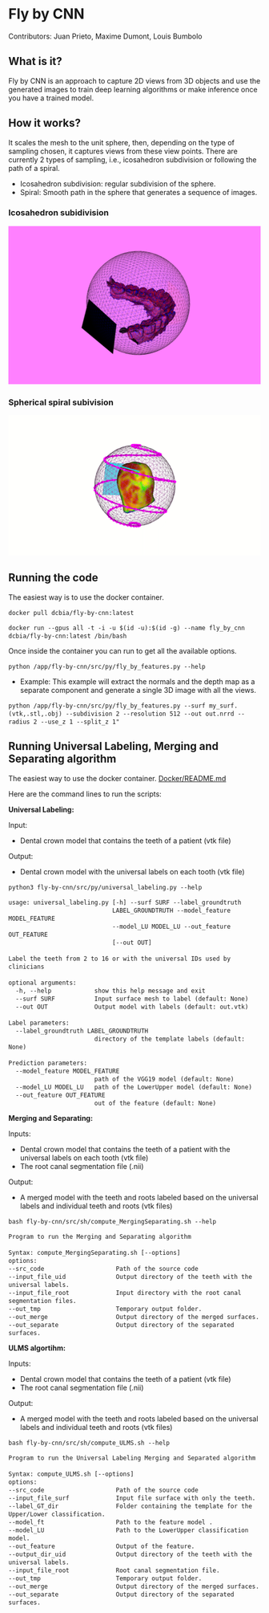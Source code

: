 # Fly by CNN

Contributors: Juan Prieto, Maxime Dumont, Louis Bumbolo

## What is it?
Fly by CNN is an approach to capture 2D views from 3D objects and use the generated images to train deep learning algorithms or make inference once you have a trained model. 

## How it works?
It scales the mesh to the unit sphere, then, depending on the type of sampling chosen, it captures views from these view points. There are currently 2 types of sampling, i.e., icosahedron subdivision or following the path of a spiral. 
* Icosahedron subdivision: regular subdivision of the sphere.
* Spiral: Smooth path in the sphere that generates a sequence of images. 

### Icosahedron subidivision
<!-- ![Sphere_and_plane](https://github.com/MaximeDum/fly-by-cnn/tree/master/docs/Sphere_and_plane.png?raw=true) -->

![Sphere_and_plane](./docs/Sphere_and_plane.png?raw=true)

### Spherical spiral subivision
<!-- ![Spherical_spiral](https://github.com/lbumbolo/fly-by-cnn/tree/master/docs/Spherical_spiral.gif?raw=true) -->

![Spherical_spiral](./docs/Spherical_spiral.gif?raw=true)

## Running the code

The easiest way is to use the docker container.

```
docker pull dcbia/fly-by-cnn:latest
```

```
docker run --gpus all -t -i -u $(id -u):$(id -g) --name fly_by_cnn dcbia/fly-by-cnn:latest /bin/bash
```
Once inside the container you can run to get all the available options. 
```
python /app/fly-by-cnn/src/py/fly_by_features.py --help
```

* Example:
This example will extract the normals and the depth map as a separate component and generate a single 3D image with all the views. 
```
python /app/fly-by-cnn/src/py/fly_by_features.py --surf my_surf.(vtk,.stl,.obj) --subdivision 2 --resolution 512 --out out.nrrd --radius 2 --use_z 1 --split_z 1"
```

## Running Universal Labeling, Merging and Separating algorithm

The easiest way to use the docker container.
[Docker/README.md](https://github.com/RomainUSA/fly-by-cnn/tree/master/Docker)

Here are the command lines to run the scripts:

**Universal Labeling:**

Input: 
- Dental crown model that contains the teeth of a patient (vtk file)

Output: 
- Dental crown model with the universal labels on each tooth (vtk file)

```
python3 fly-by-cnn/src/py/universal_labeling.py --help
```

```
usage: universal_labeling.py [-h] --surf SURF --label_groundtruth
                             LABEL_GROUNDTRUTH --model_feature MODEL_FEATURE
                             --model_LU MODEL_LU --out_feature OUT_FEATURE
                             [--out OUT]

Label the teeth from 2 to 16 or with the universal IDs used by clinicians

optional arguments:
  -h, --help            show this help message and exit
  --surf SURF           Input surface mesh to label (default: None)
  --out OUT             Output model with labels (default: out.vtk)

Label parameters:
  --label_groundtruth LABEL_GROUNDTRUTH
                        directory of the template labels (default: None)

Prediction parameters:
  --model_feature MODEL_FEATURE
                        path of the VGG19 model (default: None)
  --model_LU MODEL_LU   path of the LowerUpper model (default: None)
  --out_feature OUT_FEATURE
                        out of the feature (default: None)
```

**Merging and Separating:**

Inputs: 
- Dental crown model that contains the teeth of a patient with the universal labels on each tooth (vtk file)
- The root canal segmentation file (.nii)

Output: 
- A merged model with the teeth and roots labeled based on the universal labels and individual teeth and roots (vtk files)

```
bash fly-by-cnn/src/sh/compute_MergingSeparating.sh --help
```

```
Program to run the Merging and Separating algorithm

Syntax: compute_MergingSeparating.sh [--options]
options:
--src_code                    Path of the source code 
--input_file_uid              Output directory of the teeth with the universal labels.
--input_file_root             Input directory with the root canal segmentation files.
--out_tmp                     Temporary output folder.
--out_merge                   Output directory of the merged surfaces.
--out_separate                Output directory of the separated surfaces.
```

**ULMS algortihm:**

Inputs: 
- Dental crown model that contains the teeth of a patient (vtk file)
- The root canal segmentation file (.nii)

Output: 
- A merged model with the teeth and roots labeled based on the universal labels and individual teeth and roots (vtk files)

```
bash fly-by-cnn/src/sh/compute_ULMS.sh --help
```

```
Program to run the Universal Labeling Merging and Separated algorithm

Syntax: compute_ULMS.sh [--options]
options:
--src_code                    Path of the source code 
--input_file_surf             Input file surface with only the teeth.
--label_GT_dir                Folder containing the template for the Upper/Lower classification.
--model_ft                    Path to the feature model .
--model_LU                    Path to the LowerUpper classification model.
--out_feature                 Output of the feature.
--output_dir_uid              Output directory of the teeth with the universal labels.
--input_file_root             Root canal segmentation file.
--out_tmp                     Temporary output folder.
--out_merge                   Output directory of the merged surfaces.
--out_separate                Output directory of the separated surfaces.
```

